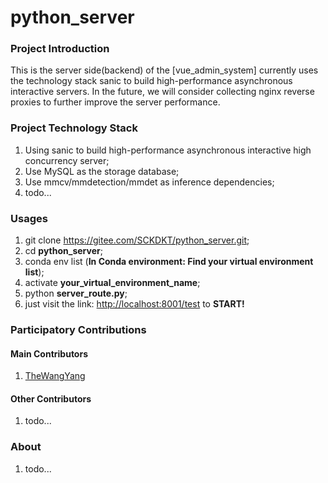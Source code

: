 # python_server

### Project Introduction

This is the server side(backend) of the [vue_admin_system] currently uses the technology stack sanic to build
high-performance asynchronous interactive servers. In the future, we will consider collecting nginx reverse proxies to
further improve the server performance.

### Project Technology Stack

1. Using sanic to build high-performance asynchronous interactive high concurrency server;
2. Use MySQL as the storage database;
3. Use mmcv/mmdetection/mmdet as inference dependencies;
4. todo...

### Usages

1. git clone <https://gitee.com/SCKDKT/python_server.git>;
2. cd __python_server__;
3. conda env list (__In Conda environment: Find your virtual environment list__);
4. activate __your_virtual_environment_name__;
5. python __server_route.py__;
6. just visit the link: <http://localhost:8001/test> to __START!__

### Participatory Contributions

#### Main Contributors

1. [TheWangYang](https://gitee.com/SCKDKT)

#### Other Contributors

1. todo...

### About

1. todo...